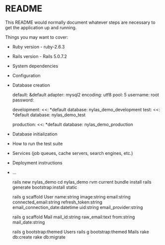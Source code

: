 # README

This README would normally document whatever steps are necessary to get the
application up and running.

Things you may want to cover:

* Ruby version - ruby-2.6.3
* Rails version - Rails 5.0.7.2

* System dependencies

* Configuration

* Database creation

	default: &default
	  adapter: mysql2
	  encoding: utf8
	  pool: 5
	  username: root
	  password:

	development:
	  <<: *default
	  database: nylas_demo_development
	test:
	  <<: *default
	  database: nylas_demo_test

	production:
	  <<: *default
	  database: nylas_demo_production


* Database initialization

* How to run the test suite

* Services (job queues, cache servers, search engines, etc.)

* Deployment instructions

* ...

	 rails new nylas_demo
	 cd nylas_demo
	 rvm current
	 bundle install
	 rails generate bootstrap:install static

	rails g scaffold User name:string image:string email:string connected_email:string refresh_token:string email_connection_date:datetime uid:string email_provider:string

	rails g scaffold Mail mail_id:string raw_email:text from:string mail_date:string



	rails g bootstrap:themed Users
	rails g bootstrap:themed Mails
	rake db:create
	rake db:migrate
